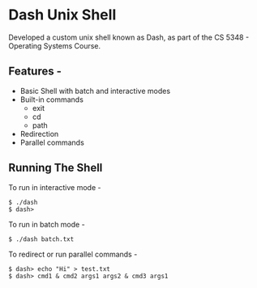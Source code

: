 # Dash Unix Shell

Developed a custom unix shell known as Dash, as part of the CS 5348 - Operating Systems Course.

## Features -

- Basic Shell with batch and interactive modes
- Built-in commands
  - exit
  - cd
  - path
- Redirection
- Parallel commands

## Running The Shell

To run in interactive mode -
```
$ ./dash
$ dash>
```
To run in batch mode -
```
$ ./dash batch.txt
```
To redirect or run parallel commands -
```
$ dash> echo "Hi" > test.txt
$ dash> cmd1 & cmd2 args1 args2 & cmd3 args1
```


